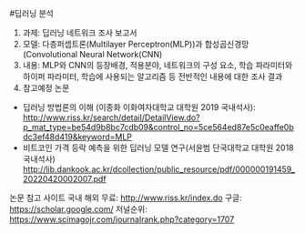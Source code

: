 #딥러닝 분석
1. 과제: 딥러닝 네트워크 조사 보고서
2. 모델: 다층퍼셉트론(Multilayer Perceptron(MLP))과 합성곱신경망(Convolutional Neural Network(CNN)
3. 내용: MLP와 CNN의 등장배경, 적용분야, 네트워크의 구성 요소, 학습 파라미터와 하이퍼 파라미터, 학습에 사용되는 알고리즘 등 전반적인 내용에 대한 조사 결과
4. 참고예정 논문
- 딥러닝 방법론의 이해 (이종화 이화여자대학교 대학원 2019 국내석사): http://www.riss.kr/search/detail/DetailView.do?p_mat_type=be54d9b8bc7cdb09&control_no=5ce564ed87e5c0eaffe0bdc3ef48d419&keyword=MLP
- 비트코인 가격 등락 예측을 위한 딥러닝 모델 연구(서윤범 단국대학교 대학원 2018 국내석사) http://lib.dankook.ac.kr/dcollection/public_resource/pdf/000000191459_20220420002007.pdf

논문 참고 사이트
국내 해외 무료: http://www.riss.kr/index.do
구글: https://scholar.google.com/
저널순위: https://www.scimagojr.com/journalrank.php?category=1707
